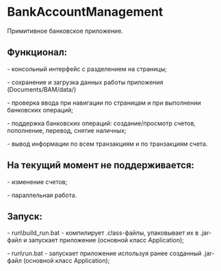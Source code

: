 # BankAccountManagement
Примитивное банковское приложение.

## Функционал:
<p>- консольный интерфейс с разделением на страницы;
<p>- сохранение и загрузка данных работы приложения (Documents/BAM/data/)
<p>- проверка ввода при навигации по страницам и при выполнении банковских операций;
<p>- поддержка банковских операций: создание/просмотр счетов, пополнение, перевод, снятие наличных;
<p>- вывод информации по всем транзакциям и по транзакциям счета.
  
## На текущий момент не поддерживается:
<p>- изменение счетов;
<p>- параллельная работа.

## Запуск:
<p>- run\build_run.bat - компилирует .class-файлы, упаковывает их в .jar-файл и запускает приложение (основной класс Application);
<p>- run\run.bat - запускает приложение используя ранее созданный .jar-файл (основной класс Application);
